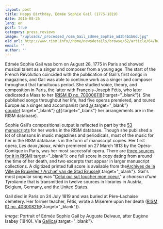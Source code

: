 ```yaml
---
layout: post
title: Happy Birthday, Edmée Sophie Gail (1775-1819)
date: 2016-08-25
lang: en
post: true
category: press_reviews
image: "/uploads/_processed_/csm_Gail_Edmee_Sophie_ad3b4b1b6d.jpg"
old_url: http://www.rism.info//home/newsdetails/browse/62/article/64/happy-birthday-edmee-sophie-gail-1775-1819.html
email: ''
author: ''
---
```



Edmée Sophie Gail was born on August 28, 1775 in Paris and showed musical talent as a singer and composer from a young age. The start of the French Revolution coincided with the publication of Gail's first songs in magazines, and Gail was able to continue work as a singer and composer throughout that tumultuous period. She studied voice, theory, and composition in Paris, the latter with François-Joseph Fétis, who later dedicated a Mass to her ([RISM ID no. 700006118](https://opac.rism.info/search?id=700006118&Language=en){:target="_blank"}). She published songs throughout her life, had five operas premiered, and toured Europe as a singer and accompanist (and [a](https://opac.rism.info/search?id=450013351&Language=en){:target="_blank"} [couple](https://opac.rism.info/search?id=454000094&Language=en){:target="_blank"} [of](https://opac.rism.info/search?id=450012900&Language=en){:target="_blank"} her arrangements are in the RISM database).

Sophie Gail's compositional output is reflected in part by the [53 manuscripts](https://opac.rism.info/search?View=rism&author=Edm%C3%A9e+Sophie+Gail&Language=en "external-link-new-window") for her works in the RISM database. Though she published a lot of chansons in music magazines and periodicals, most of the music for her in the RISM database is in the form of manuscript copies. Her first opera, _Les deux jaloux_, which premiered on 27 March 1813 by the Opéra-Comique in Paris, was her most successful opera. There are [three sources for it in RISM](https://opac.rism.info/search?View=rism&author=Edm%C3%A9e+Sophie+Gail&q=jaloux&Language=en){:target="_blank"}: one full score in copy dating from around the time of her death, and two excerpts that appear in larger manuscript collections. A digitized printed full score is available from the[Archives de la Ville de Bruxelles / Archief van de Stad Brussel](https://archive.org/details/lesdeuxjalouxopr00pfull){:target="_blank"}. Gail's most popular song was "[Celui qui sut toucher mon coeur](https://opac.rism.info/search?View=rism&author=Edm%C3%A9e+Sophie+Gail&q=coeur&Language=en "external-link-new-window")," a _chanson d'une Tyrolienne_ that is transmitted in twelve sources in libraries in Austria, Belgium, Germany, and the United States.

Gail died in Paris on 24 July 1819 and was buried at Père-Lachaise cemetery. Her former teacher, Fétis, wrote a Miserere upon her death ([RISM ID no. 403008216](https://opac.rism.info/search?id=403008216&Language=en){:target="_blank"}).

_Image_: Portrait of Edmée Sophie Gail by Auguste Delvaux, after Eugène Isabey (1840). Via [Gallica](http://gallica.bnf.fr/ark:/12148/btv1b8418085x){:target="_blank"}.

<script type="text/javascript">var switchTo5x=true;</script><script type="text/javascript" src="http://w.sharethis.com/button/buttons.js"></script><script type="text/javascript">stLight.options({publisher: "9b601438-1ce1-49d8-bfd7-9cff5df54c17", doNotHash: false, doNotCopy: false, hashAddressBar: false});</script>




